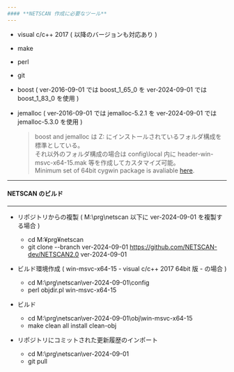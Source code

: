 ```yaml
---
#### **NETSCAN 作成に必要なツール**
---
```


+ visual c/c++ 2017 ( 以降のバージョンも対応あり )
+ make
+ perl
+ git
+ boost ( ver-2016-09-01 では boost_1_65_0 を ver-2024-09-01 では boost_1_83_0 を使用 )
+ jemalloc ( ver-2016-09-01 では jemalloc-5.2.1 を ver-2024-09-01 では jemalloc-5.3.0 を使用 )

  > boost and jemalloc は Z: にインストールされているフォルダ構成を標準としている。  
  > それ以外のフォルダ構成の場合は config\local 内に header-win-msvc-x64-15.mak 等を作成してカスタマイズ可能。  
  > Minimum set of 64bit cygwin package is avaliable [here](cygwin.zip).  

---
#### **NETSCAN のビルド**
---

+ リポジトリからの複製 ( M:\prg\netscan 以下に ver-2024-09-01 を複製する場合 )
  - cd M:¥prg¥netscan  
  - git clone --branch ver-2024-09-01 https://github.com/NETSCAN-dev/NETSCAN2.0 ver-2024-09-01  

+ ビルド環境作成 ( win-msvc-x64-15 - visual c/c++ 2017 64bit 版 - の場合 )
  - cd M:\prg\netscan\ver-2024-09-01\config
  - perl objdir.pl win-msvc-x64-15

+ ビルド
  - cd M:\prg\netscan\ver-2024-09-01\obj\win-msvc-x64-15
  - make clean all install clean-obj

+ リポジトリにコミットされた更新履歴のインポート
  - cd M:\prg\netscan\ver-2024-09-01
  - git pull
